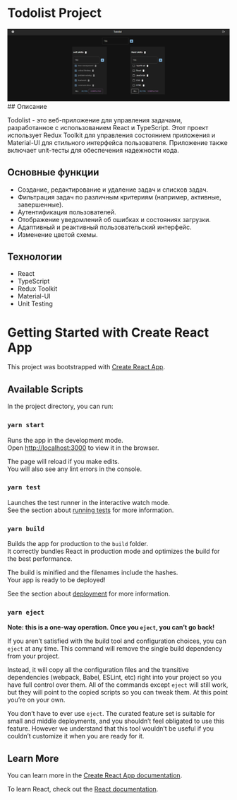# Todolist Project
<img src="./public/todolist.png" alt="app image" margin-left="300px" margin-right="auto"/>
## Описание

Todolist - это веб-приложение для управления задачами, разработанное с использованием React и TypeScript. Этот проект использует Redux Toolkit для управления состоянием приложения и Material-UI для стильного интерфейса пользователя. Приложение также включает unit-тесты для обеспечения надежности кода.

## Основные функции

- Создание, редактирование и удаление задач и списков задач.
- Фильтрация задач по различным критериям (например, активные, завершенные).
- Аутентификация пользователей.
- Отображение уведомлений об ошибках и состояниях загрузки.
- Адаптивный и реактивный пользовательский интерфейс.
- Изменение цветой схемы.

## Технологии

- React
- TypeScript
- Redux Toolkit
- Material-UI
- Unit Testing


# Getting Started with Create React App

This project was bootstrapped with [Create React App](https://github.com/facebook/create-react-app).

## Available Scripts

In the project directory, you can run:

### `yarn start`

Runs the app in the development mode.\
Open [http://localhost:3000](http://localhost:3000) to view it in the browser.

The page will reload if you make edits.\
You will also see any lint errors in the console.

### `yarn test`

Launches the test runner in the interactive watch mode.\
See the section about [running tests](https://facebook.github.io/create-react-app/docs/running-tests) for more information.

### `yarn build`

Builds the app for production to the `build` folder.\
It correctly bundles React in production mode and optimizes the build for the best performance.

The build is minified and the filenames include the hashes.\
Your app is ready to be deployed!

See the section about [deployment](https://facebook.github.io/create-react-app/docs/deployment) for more information.

### `yarn eject`

**Note: this is a one-way operation. Once you `eject`, you can’t go back!**

If you aren’t satisfied with the build tool and configuration choices, you can `eject` at any time. This command will remove the single build dependency from your project.

Instead, it will copy all the configuration files and the transitive dependencies (webpack, Babel, ESLint, etc) right into your project so you have full control over them. All of the commands except `eject` will still work, but they will point to the copied scripts so you can tweak them. At this point you’re on your own.

You don’t have to ever use `eject`. The curated feature set is suitable for small and middle deployments, and you shouldn’t feel obligated to use this feature. However we understand that this tool wouldn’t be useful if you couldn’t customize it when you are ready for it.

## Learn More

You can learn more in the [Create React App documentation](https://facebook.github.io/create-react-app/docs/getting-started).

To learn React, check out the [React documentation](https://reactjs.org/).
